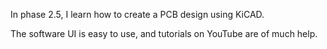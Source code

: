In phase 2.5, I learn how to create a PCB design using KiCAD.

The software UI is easy to use, and tutorials on YouTube are of much help.
